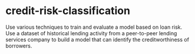 # credit-risk-classification
Use various techniques to train and evaluate a model based on loan risk. Use a dataset of historical lending activity from a peer-to-peer lending services company to build a model that can identify the creditworthiness of borrowers.
